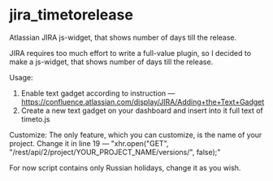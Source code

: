 jira_timetorelease
==================

Atlassian JIRA js-widget, that shows number of days till the release.

JIRA requires too much effort to write a full-value plugin, so I decided to make a js-widget, that shows number of days till the release.

Usage:
1. Enable text gadget according to instruction — https://confluence.atlassian.com/display/JIRA/Adding+the+Text+Gadget
2. Create a new text gadget on your dashboard and insert into it full text of timeto.js

Customize:
The only feature, which you can customize, is the name of your project.
Change it in line 19 — "xhr.open("GET", "/rest/api/2/project/YOUR_PROJECT_NAME/versions/", false);"

For now script contains only Russian holidays, change it as you wish.